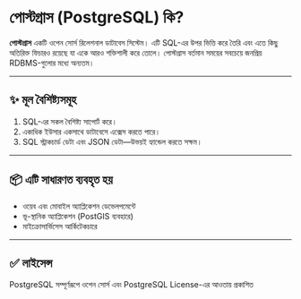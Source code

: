 
# পোস্টগ্রাস (PostgreSQL) কি?

**পোস্টগ্রাস** একটি ওপেন সোর্স রিলেশনাল ডাটাবেস সিস্টেম। এটি SQL-এর উপর ভিত্তি করে তৈরি এবং এতে কিছু অতিরিক্ত ফিচারও রয়েছে যা একে আরও শক্তিশালী করে তোলে। পোস্টগ্রাস বর্তমান সময়ের সবচেয়ে জনপ্রিয় RDBMS-গুলোর মধ্যে অন্যতম।

---

## ✨ মূল বৈশিষ্ট্যসমূহ

1. SQL-এর সকল বৈশিষ্ট্য সাপোর্ট করে।
2. একাধিক ইউসার একসাথে ডাটাবেসে এক্সেস করতে পারে।
3. SQL স্ট্রাকচার্ড ডেটা এবং JSON ডেটা—উভয়ই হ্যান্ডেল করতে সক্ষম।

---

## 📦 এটি সাধারণত ব্যবহৃত হয়

- ওয়েব এবং মোবাইল অ্যাপ্লিকেশন ডেভেলপমেন্টে
- ভূ-স্থানিক অ্যাপ্লিকেশন (PostGIS ব্যবহারে)
- মাইক্রোসার্ভিসেস আর্কিটেকচারে

---

## ✅ লাইসেন্স

PostgreSQL সম্পূর্ণরূপে ওপেন সোর্স এবং PostgreSQL License-এর আওতায় প্রকাশিত